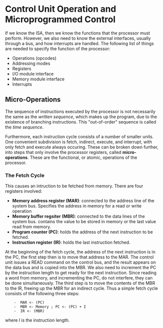 # Control Unit Operation and Microprogrammed Control
If we know the ISA, then we know the functions that the processor must perform. However, we also need to know the external interfaces, usually through a bus, and how interrupts are handled. The following list of things are needed to specify the function of the processor:
- Operations (opcodes)
- Addressing modes
- Registers
- I/O module interface
- Memory module interface
- Interrupts

## Micro-Operations
The sequence of instructions executed by the processor is not necessarily the same as the *written sequence*, which makes up the program, due to the existence of branching instructions. This "out-of-order" sequence is called the *time sequence*.

Furthermore, each instruction cycle consists of a number of smaller units. One convenient subdivision is fetch, indirect, execute, and interrupt, with only fetch and execute always occuring. These can be broken down further, into steps that only involve the processor registers, called **micro-operations**. These are the functional, or atomic, operations of the processor. 

### The Fetch Cycle
This causes an intruction to be fetched from memory. There are four registers involved:
- **Memory address register (MAR)**: connected to the address line of the system bus. Specifies the address in memory for a read or write operation
- **Memory buffer regsiter (MBR)**: connected to the data lines of the system bus. contains the value to be stored in memory or the last value read from memory.
- **Program counter (PC)**: holds the address of the next instruction to be fetched.
- **Instruction register (IR)**: holds the last instruction fetched.

At the beginning of the fetch cycle, the address of the next instruction is in the PC, the first step then is to move that address to the MAR. The control unit issues a READ command on the control bus, and the result appears on the data bus and is copied into the MBR. We also need to increment the PC by the instruction length to get ready for the next instruction. Since reading a word from memory, and incrementing the PC, do not interfere, they can be done simultaneously. The third step is to move the contents of the MBR to the IR, freeing up the MBR for an indirect cycle. Thus a simple fetch cycle consists of the following three steps:
```
    -  MAR <- (PC)
    -  MBR <- Memory ; PC <- (PC) + I
    -  IR <- (MBR)
```
where *I* is the instruction length.





